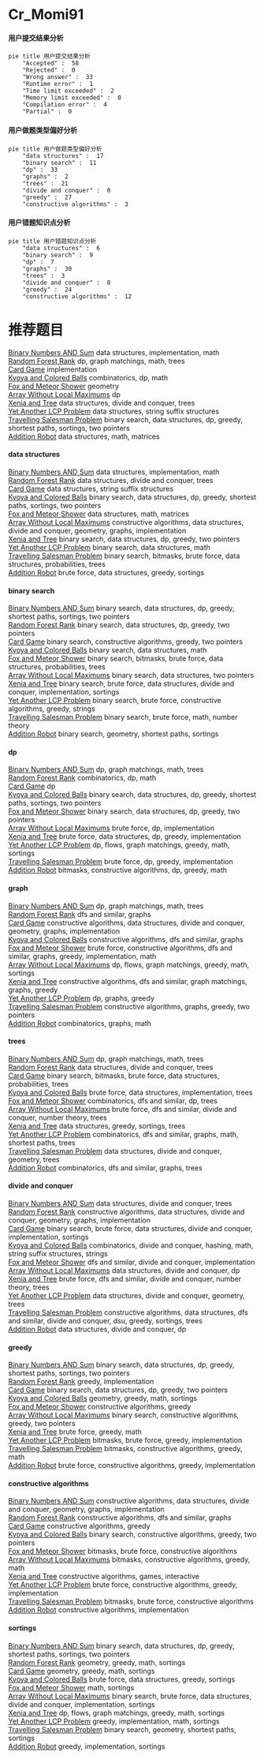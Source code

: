 # Cr_Momi91
<!-- tabs:start -->
#### **用户提交结果分析**

```mermaid
pie title 用户提交结果分析
    "Accepted" :  58
    "Rejected" :  0
    "Wrong answer" :  33
    "Runtime error" :  1
    "Time limit exceeded" :  2
    "Memory limit exceeded" :  0
    "Compilation error" :  4
    "Partial" :  0
```
#### **用户做题类型偏好分析**

```mermaid
pie title 用户做题类型偏好分析
    "data structures" :  17
    "binary search" :  11
    "dp" :  33
    "graphs" :  2
    "trees" :  21
    "divide and conquer" :  0
    "greedy" :  27
    "constructive algorithms" :  3
```
#### **用户错题知识点分析**

```mermaid
pie title 用户错题知识点分析
    "data structures" :  6
    "binary search" :  9
    "dp" :  7
    "graphs" :  30
    "trees" :  3
    "divide and conquer" :  0
    "greedy" :  24
    "constructive algorithms" :  12
```
<!-- tabs:end -->
# 推荐题目
[Binary Numbers AND Sum](http://codeforces.com/problemset/problem/1066/E)		data structures,
                        implementation,
                        math		  
[Random Forest Rank](http://codeforces.com/problemset/problem/1067/E)		dp,
                        graph matchings,
                        math,
                        trees		  
[Card Game](http://codeforces.com/problemset/problem/106/A)		implementation		  
[Kyoya and Colored Balls](http://codeforces.com/problemset/problem/553/A)		combinatorics,
                        dp,
                        math		  
[Fox and Meteor Shower](http://codeforces.com/problemset/problem/388/E)		geometry		  
[Array Without Local Maximums](http://codeforces.com/problemset/problem/1067/A)		dp		  
[Xenia and Tree](http://codeforces.com/problemset/problem/342/E)		data structures,
                        divide and conquer,
                        trees		  
[Yet Another LCP Problem](http://codeforces.com/problemset/problem/1073/G)		data structures,
                        string suffix structures		  
[Travelling Salesman Problem](http://codeforces.com/problemset/problem/1503/C)		binary search,
                        data structures,
                        dp,
                        greedy,
                        shortest paths,
                        sortings,
                        two pointers		  
[Addition Robot](http://codeforces.com/problemset/problem/1252/K)		data structures,
                        math,
                        matrices		  
<!-- tabs:start -->
#### **data structures**
[Binary Numbers AND Sum](http://codeforces.com/problemset/problem/1066/E)		data structures,
                        implementation,
                        math		  
[Random Forest Rank](http://codeforces.com/problemset/problem/342/E)		data structures,
                        divide and conquer,
                        trees		  
[Card Game](http://codeforces.com/problemset/problem/1073/G)		data structures,
                        string suffix structures		  
[Kyoya and Colored Balls](http://codeforces.com/problemset/problem/1503/C)		binary search,
                        data structures,
                        dp,
                        greedy,
                        shortest paths,
                        sortings,
                        two pointers		  
[Fox and Meteor Shower](http://codeforces.com/problemset/problem/1252/K)		data structures,
                        math,
                        matrices		  
[Array Without Local Maximums](http://codeforces.com/problemset/problem/1503/F)		constructive algorithms,
                        data structures,
                        divide and conquer,
                        geometry,
                        graphs,
                        implementation		  
[Xenia and Tree](http://codeforces.com/problemset/problem/1492/C)		binary search,
                        data structures,
                        dp,
                        greedy,
                        two pointers		  
[Yet Another LCP Problem](http://codeforces.com/problemset/problem/1490/G)		binary search,
                        data structures,
                        math		  
[Travelling Salesman Problem](http://codeforces.com/problemset/problem/1479/D)		binary search,
                        bitmasks,
                        brute force,
                        data structures,
                        probabilities,
                        trees		  
[Addition Robot](http://codeforces.com/problemset/problem/1497/A)		brute force,
                        data structures,
                        greedy,
                        sortings		  
#### **binary search**
[Binary Numbers AND Sum](http://codeforces.com/problemset/problem/1503/C)		binary search,
                        data structures,
                        dp,
                        greedy,
                        shortest paths,
                        sortings,
                        two pointers		  
[Random Forest Rank](http://codeforces.com/problemset/problem/1492/C)		binary search,
                        data structures,
                        dp,
                        greedy,
                        two pointers		  
[Card Game](http://codeforces.com/problemset/problem/1463/D)		binary search,
                        constructive algorithms,
                        greedy,
                        two pointers		  
[Kyoya and Colored Balls](http://codeforces.com/problemset/problem/1490/G)		binary search,
                        data structures,
                        math		  
[Fox and Meteor Shower](http://codeforces.com/problemset/problem/1479/D)		binary search,
                        bitmasks,
                        brute force,
                        data structures,
                        probabilities,
                        trees		  
[Array Without Local Maximums](http://codeforces.com/problemset/problem/1436/E)		binary search,
                        data structures,
                        two pointers		  
[Xenia and Tree](http://codeforces.com/problemset/problem/1461/D)		binary search,
                        brute force,
                        data structures,
                        divide and conquer,
                        implementation,
                        sortings		  
[Yet Another LCP Problem](http://codeforces.com/problemset/problem/1493/C)		binary search,
                        brute force,
                        constructive algorithms,
                        greedy,
                        strings		  
[Travelling Salesman Problem](http://codeforces.com/problemset/problem/1487/D)		binary search,
                        brute force,
                        math,
                        number theory		  
[Addition Robot](http://codeforces.com/problemset/problem/1486/B)		binary search,
                        geometry,
                        shortest paths,
                        sortings		  
#### **dp**
[Binary Numbers AND Sum](http://codeforces.com/problemset/problem/1067/E)		dp,
                        graph matchings,
                        math,
                        trees		  
[Random Forest Rank](http://codeforces.com/problemset/problem/553/A)		combinatorics,
                        dp,
                        math		  
[Card Game](http://codeforces.com/problemset/problem/1067/A)		dp		  
[Kyoya and Colored Balls](http://codeforces.com/problemset/problem/1503/C)		binary search,
                        data structures,
                        dp,
                        greedy,
                        shortest paths,
                        sortings,
                        two pointers		  
[Fox and Meteor Shower](http://codeforces.com/problemset/problem/1492/C)		binary search,
                        data structures,
                        dp,
                        greedy,
                        two pointers		  
[Array Without Local Maximums](https://codeforces.com/contest/1457/problem/C)		brute force,
                        dp,
                        implementation		  
[Xenia and Tree](http://codeforces.com/problemset/problem/1491/C)		brute force,
                        data structures,
                        dp,
                        greedy,
                        implementation		  
[Yet Another LCP Problem](http://codeforces.com/problemset/problem/1437/C)		dp,
                        flows,
                        graph matchings,
                        greedy,
                        math,
                        sortings		  
[Travelling Salesman Problem](http://codeforces.com/problemset/problem/1499/B)		brute force,
                        dp,
                        greedy,
                        implementation		  
[Addition Robot](http://codeforces.com/problemset/problem/1491/D)		bitmasks,
                        constructive algorithms,
                        dp,
                        greedy,
                        math		  
#### **graph**
[Binary Numbers AND Sum](http://codeforces.com/problemset/problem/1067/E)		dp,
                        graph matchings,
                        math,
                        trees		  
[Random Forest Rank](http://codeforces.com/problemset/problem/732/F)		dfs and similar,
                        graphs		  
[Card Game](http://codeforces.com/problemset/problem/1503/F)		constructive algorithms,
                        data structures,
                        divide and conquer,
                        geometry,
                        graphs,
                        implementation		  
[Kyoya and Colored Balls](http://codeforces.com/problemset/problem/1477/D)		constructive algorithms,
                        dfs and similar,
                        graphs		  
[Fox and Meteor Shower](http://codeforces.com/problemset/problem/1487/C)		brute force,
                        constructive algorithms,
                        dfs and similar,
                        graphs,
                        greedy,
                        implementation,
                        math		  
[Array Without Local Maximums](http://codeforces.com/problemset/problem/1437/C)		dp,
                        flows,
                        graph matchings,
                        greedy,
                        math,
                        sortings		  
[Xenia and Tree](http://codeforces.com/problemset/problem/1470/D)		constructive algorithms,
                        dfs and similar,
                        graph matchings,
                        graphs,
                        greedy		  
[Yet Another LCP Problem](http://codeforces.com/problemset/problem/1476/C)		dp,
                        graphs,
                        greedy		  
[Travelling Salesman Problem](http://codeforces.com/problemset/problem/1304/D)		constructive algorithms,
                        graphs,
                        greedy,
                        two pointers		  
[Addition Robot](http://codeforces.com/problemset/problem/1475/C)		combinatorics,
                        graphs,
                        math		  
#### **trees**
[Binary Numbers AND Sum](http://codeforces.com/problemset/problem/1067/E)		dp,
                        graph matchings,
                        math,
                        trees		  
[Random Forest Rank](http://codeforces.com/problemset/problem/342/E)		data structures,
                        divide and conquer,
                        trees		  
[Card Game](http://codeforces.com/problemset/problem/1479/D)		binary search,
                        bitmasks,
                        brute force,
                        data structures,
                        probabilities,
                        trees		  
[Kyoya and Colored Balls](http://codeforces.com/problemset/problem/1511/C)		brute force,
                        data structures,
                        implementation,
                        trees		  
[Fox and Meteor Shower](http://codeforces.com/problemset/problem/1499/F)		combinatorics,
                        dfs and similar,
                        dp,
                        trees		  
[Array Without Local Maximums](http://codeforces.com/problemset/problem/1491/E)		brute force,
                        dfs and similar,
                        divide and conquer,
                        number theory,
                        trees		  
[Xenia and Tree](http://codeforces.com/problemset/problem/1466/D)		data structures,
                        greedy,
                        sortings,
                        trees		  
[Yet Another LCP Problem](http://codeforces.com/problemset/problem/1495/D)		combinatorics,
                        dfs and similar,
                        graphs,
                        math,
                        shortest paths,
                        trees		  
[Travelling Salesman Problem](http://codeforces.com/problemset/problem/1303/G)		data structures,
                        divide and conquer,
                        geometry,
                        trees		  
[Addition Robot](http://codeforces.com/problemset/problem/1454/E)		combinatorics,
                        dfs and similar,
                        graphs,
                        trees		  
#### **divide and conquer**
[Binary Numbers AND Sum](http://codeforces.com/problemset/problem/342/E)		data structures,
                        divide and conquer,
                        trees		  
[Random Forest Rank](http://codeforces.com/problemset/problem/1503/F)		constructive algorithms,
                        data structures,
                        divide and conquer,
                        geometry,
                        graphs,
                        implementation		  
[Card Game](http://codeforces.com/problemset/problem/1461/D)		binary search,
                        brute force,
                        data structures,
                        divide and conquer,
                        implementation,
                        sortings		  
[Kyoya and Colored Balls](http://codeforces.com/problemset/problem/1466/G)		combinatorics,
                        divide and conquer,
                        hashing,
                        math,
                        string suffix structures,
                        strings		  
[Fox and Meteor Shower](http://codeforces.com/problemset/problem/1490/D)		dfs and similar,
                        divide and conquer,
                        implementation		  
[Array Without Local Maximums](https://codeforces.com/contest/1483/problem/C)		data structures,
                        divide and conquer,
                        dp		  
[Xenia and Tree](http://codeforces.com/problemset/problem/1491/E)		brute force,
                        dfs and similar,
                        divide and conquer,
                        number theory,
                        trees		  
[Yet Another LCP Problem](http://codeforces.com/problemset/problem/1303/G)		data structures,
                        divide and conquer,
                        geometry,
                        trees		  
[Travelling Salesman Problem](http://codeforces.com/problemset/problem/1494/D)		constructive algorithms,
                        data structures,
                        dfs and similar,
                        divide and conquer,
                        dsu,
                        greedy,
                        sortings,
                        trees		  
[Addition Robot](http://codeforces.com/problemset/problem/1482/E)		data structures,
                        divide and conquer,
                        dp		  
#### **greedy**
[Binary Numbers AND Sum](http://codeforces.com/problemset/problem/1503/C)		binary search,
                        data structures,
                        dp,
                        greedy,
                        shortest paths,
                        sortings,
                        two pointers		  
[Random Forest Rank](http://codeforces.com/problemset/problem/1453/C)		greedy,
                        implementation		  
[Card Game](http://codeforces.com/problemset/problem/1492/C)		binary search,
                        data structures,
                        dp,
                        greedy,
                        two pointers		  
[Kyoya and Colored Balls](https://codeforces.com/contest/1496/problem/C)		geometry,
                        greedy,
                        math,
                        sortings		  
[Fox and Meteor Shower](http://codeforces.com/problemset/problem/1493/A)		constructive algorithms,
                        greedy		  
[Array Without Local Maximums](http://codeforces.com/problemset/problem/1463/D)		binary search,
                        constructive algorithms,
                        greedy,
                        two pointers		  
[Xenia and Tree](http://codeforces.com/problemset/problem/1462/C)		brute force,
                        greedy,
                        math		  
[Yet Another LCP Problem](http://codeforces.com/problemset/problem/1494/B)		bitmasks,
                        brute force,
                        greedy,
                        implementation		  
[Travelling Salesman Problem](http://codeforces.com/problemset/problem/1492/D)		bitmasks,
                        constructive algorithms,
                        greedy,
                        math		  
[Addition Robot](https://codeforces.com/contest/1483/problem/A)		brute force,
                        constructive algorithms,
                        greedy,
                        implementation		  
#### **constructive algorithms**
[Binary Numbers AND Sum](http://codeforces.com/problemset/problem/1503/F)		constructive algorithms,
                        data structures,
                        divide and conquer,
                        geometry,
                        graphs,
                        implementation		  
[Random Forest Rank](http://codeforces.com/problemset/problem/1477/D)		constructive algorithms,
                        dfs and similar,
                        graphs		  
[Card Game](http://codeforces.com/problemset/problem/1493/A)		constructive algorithms,
                        greedy		  
[Kyoya and Colored Balls](http://codeforces.com/problemset/problem/1463/D)		binary search,
                        constructive algorithms,
                        greedy,
                        two pointers		  
[Fox and Meteor Shower](https://codeforces.com/contest/1456/problem/B)		bitmasks,
                        brute force,
                        constructive algorithms		  
[Array Without Local Maximums](http://codeforces.com/problemset/problem/1492/D)		bitmasks,
                        constructive algorithms,
                        greedy,
                        math		  
[Xenia and Tree](https://codeforces.com/contest/1504/problem/D)		constructive algorithms,
                        games,
                        interactive		  
[Yet Another LCP Problem](https://codeforces.com/contest/1483/problem/A)		brute force,
                        constructive algorithms,
                        greedy,
                        implementation		  
[Travelling Salesman Problem](https://codeforces.com/contest/1457/problem/D)		bitmasks,
                        brute force,
                        constructive algorithms		  
[Addition Robot](http://codeforces.com/problemset/problem/1513/A)		constructive algorithms,
                        implementation		  
#### **sortings**
[Binary Numbers AND Sum](http://codeforces.com/problemset/problem/1503/C)		binary search,
                        data structures,
                        dp,
                        greedy,
                        shortest paths,
                        sortings,
                        two pointers		  
[Random Forest Rank](https://codeforces.com/contest/1496/problem/C)		geometry,
                        greedy,
                        math,
                        sortings		  
[Card Game](http://codeforces.com/problemset/problem/1495/A)		geometry,
                        greedy,
                        math,
                        sortings		  
[Kyoya and Colored Balls](http://codeforces.com/problemset/problem/1497/A)		brute force,
                        data structures,
                        greedy,
                        sortings		  
[Fox and Meteor Shower](http://codeforces.com/problemset/problem/1427/A)		math,
                        sortings		  
[Array Without Local Maximums](http://codeforces.com/problemset/problem/1461/D)		binary search,
                        brute force,
                        data structures,
                        divide and conquer,
                        implementation,
                        sortings		  
[Xenia and Tree](http://codeforces.com/problemset/problem/1437/C)		dp,
                        flows,
                        graph matchings,
                        greedy,
                        math,
                        sortings		  
[Yet Another LCP Problem](http://codeforces.com/problemset/problem/1473/A)		greedy,
                        implementation,
                        math,
                        sortings		  
[Travelling Salesman Problem](http://codeforces.com/problemset/problem/1486/B)		binary search,
                        geometry,
                        shortest paths,
                        sortings		  
[Addition Robot](http://codeforces.com/problemset/problem/1480/B)		greedy,
                        implementation,
                        sortings		  
<!-- tabs:end -->
